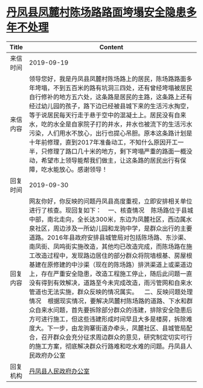 # [丹凤县凤麓村陈场路路面垮塌安全隐患多年不处理](http://www.shangluo.gov.cn/zmhd/ldxxxx.jsp?urltype=leadermail.LeaderMailContentUrl&wbtreeid=1112&leadermailid=5458)

| Title |                                                                                                                                                                                                                                             Content                                                                                                                                                                                                                                             |
|:-----:|-------------------------------------------------------------------------------------------------------------------------------------------------------------------------------------------------------------------------------------------------------------------------------------------------------------------------------------------------------------------------------------------------------------------------------------------------------------------------------------------------|
| 来信时间  | 2019-09-19                                                                                                                                                                                                                                                                                                                                                                                                                                                                                      |
| 来信内容  | 领导您好，我是丹凤县凤麓村陈场路上的居民，陈场路路面多年垮塌，不到五百米的路有坑洞三四处，还有曾经垮塌被居民自行修补的地方五六处，这条路是居民的主路，这条路上还有经过幼儿园的孩子，路下边已经被县城下来的生活污水掏空，等于说居民每天行走于悬于空中的混凝土上。居民没有自来水，吃的水全是自家院子打的井水，井水也被流下的生活污水污染，人们用水不放心，出行也提心吊胆。原本这条路计划是十年前修理，直到2017年准备动工，不知什么原因开工一半，只修理了路口几十米的地方，剩下垮塌严重的路面一概没动，希望市上领导能帮我们做主，让这条路的居民出行有保障，吃水能放心。感谢领导！                                                                                                                                                                                                       |
| 回复时间  | 2019-09-30                                                                                                                                                                                                                                                                                                                                                                                                                                                                                      |
| 回复内容  | 网友你好，你反映的问题丹凤县高度重视，立即安排相关单位进行了核查。现回复如下：    一、核查情况    陈场路位于县城中部，南北走向，全长达300米，东边为凤麓社区，西边属水泉社区，周边涉及一所幼儿园和龙驹中学，是群众出行的主要道路。2016年县政府安排县城管局对包括陈场路、东沙渠、南凤街、凤鸣街实施改造，其他均已改造完成，而陈场路在施工改造过程中，发现路边居住的部分群众将院墙根基、房屋根基建在原修建的中沙渠（现在的陈场路）排洪渠道上或渠道边上，存在严重安全隐患，改造工程施工停止，随后此问题一直没有得到有效解决，道路至今未完成改造，雨污管网和自来水管道也无法实施，群众反映的情况属实。    二、反映问题处理情况    根据现实情况，要解决凤麓村陈场路的道路、下水和群众自来水问题，首先要拆除部分群众的违建，排除安全隐患后方可进行施工，但这些违建形成时间早且大多是楼房，拆除难度大。下一步，由龙驹寨街道办牵头，凤麓社区、县城管局配合，召开群众会充分征求周边群众的意见，研究制定切实可行的施工方案，彻底解决群众行路难和吃水难的问题。丹凤县人民政府办公室 |
| 回复机构  | [丹凤县人民政府办公室](../../category/agencies/丹凤县人民政府办公室.md)                                                                                                                                                                                                                                                                                                                                                                                                                                             |